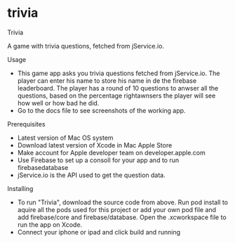 # trivia

Trivia

A game with trivia questions, fetched from jService.io.

Usage
- This game app asks you trivia questions fetched from jService.io. The player can enter his name to
store his name in de the firebase leaderboard. The player has a round of 10 questions to anwser all the questions,
based on the percentage rightawnsers the player will see how well or how bad he did. 
- Go to the docs file to see screenshots of the working app.

Prerequisites

- Latest version of Mac OS system
- Download latest version of Xcode in Mac Apple Store
- Make account for Apple developer team on developer.apple.com
- Use Firebase to set up a consoll for your app and to run firebasedatabase
- jService.io is the API used to get the question data.


Installing

- To run "Trivia", download the source code from above. Run pod install to aquire all the pods used for this project 
or add your own pod file and add firebase/core and firebase/database. Open the .xcworkspace file to run the app on Xcode.
- Connect your iphone or ipad and click build and running
